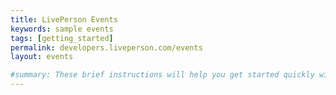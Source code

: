 ```yaml
---
title: LivePerson Events
keywords: sample events
tags: [getting_started]
permalink: developers.liveperson.com/events
layout: events

#summary: These brief instructions will help you get started quickly with the theme. The other topics in this help provide additional information and detail about working with other aspects of this theme and Jekyll.
---
```

